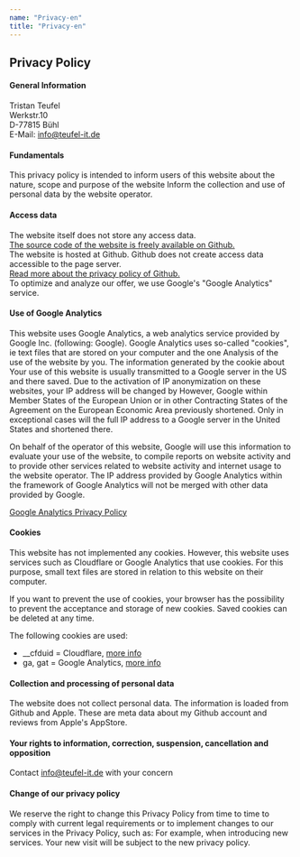 ```yaml
---
name: "Privacy-en"
title: "Privacy-en"
---
```


## Privacy Policy

#### General Information
Tristan Teufel   
Werkstr.10   
D-77815 Bühl   
E-Mail: info@teufel-it.de   

#### Fundamentals
This privacy policy is intended to inform users of this website about the nature, scope and purpose of the website Inform the collection and use of personal data by the website operator.

#### Access data
The website itself does not store any access data.   
[The source code of the website is freely available on Github.](https://github.com/firsttris/teufel-it-gatsby)   
The website is hosted at Github. Github does not create access data accessible to the page server.   
[Read more about the privacy policy of Github.](https://help.github.com/articles/github-privacy-statement/)   
To optimize and analyze our offer, we use Google's "Google Analytics" service.   

#### Use of Google Analytics
This website uses Google Analytics, a web analytics service provided by Google Inc. (following: Google). Google Analytics uses so-called "cookies", ie text files that are stored on your computer and the one Analysis of the use of the website by you. The information generated by the cookie about Your use of this website is usually transmitted to a Google server in the US and there saved. Due to the activation of IP anonymization on these websites, your IP address will be changed by However, Google within Member States of the European Union or in other Contracting States of the Agreement on the European Economic Area previously shortened. Only in exceptional cases will the full IP address to a Google server in the United States and shortened there.

On behalf of the operator of this website, Google will use this information to evaluate your use of the website, to compile reports on website activity and to provide other services related to website activity and internet usage to the website operator. The IP address provided by Google Analytics within the framework of Google Analytics will not be merged with other data provided by Google.

[Google Analytics Privacy Policy](https://www.google.com/analytics/learn/privacy.html?hl=de)

#### Cookies
This website has not implemented any cookies. However, this website uses services such as Cloudflare or Google Analytics that use cookies. For this purpose, small text files are stored in relation to this website on their computer.

If you want to prevent the use of cookies, your browser has the possibility to prevent the acceptance and storage of new cookies. Saved cookies can be deleted at any time.

The following cookies are used:
 - __cfduid = Cloudflare, [more info](https://support.cloudflare.com/hc/en-us/articles/200170156-What-does-the-Cloudflare-cfduid-cookie-do-)
 - ga, gat = Google Analytics, [more info](https://developers.google.com/analytics/devguides/collection/analyticsjs/cookie-usage)

#### Collection and processing of personal data
The website does not collect personal data. The information is loaded from Github and Apple. These are meta data about my Github account and reviews from Apple's AppStore.

#### Your rights to information, correction, suspension, cancellation and opposition
Contact [info@teufel-it.de](mailto:info@teufel-it.de) with your concern

#### Change of our privacy policy
We reserve the right to change this Privacy Policy from time to time to comply with current legal requirements or to implement changes to our services in the Privacy Policy, such as: For example, when introducing new services. Your new visit will be subject to the new privacy policy.